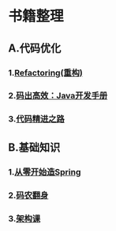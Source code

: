 # 书籍整理   

## A.代码优化        

### 1.[Refactoring(重构)](Refactoring/README.md)     

### 2.[码出高效：Java开发手册](Ali_Refactoring/README.md)   

### 3.[代码精进之路](exquisite/README.md)

## B.基础知识   

### 1.[从零开始造Spring](CreateSpring/README.md)     

### 2.[码农翻身](codeMan/README.md)    

### 3.[架构课](framework/README.md)  





